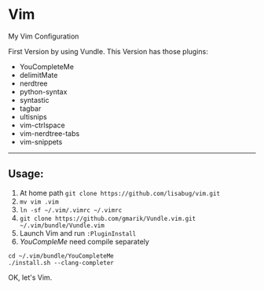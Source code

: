 Vim
===

My Vim Configuration

First Version by using Vundle.
This Version has those plugins:
- YouCompleteMe
- delimitMate
- nerdtree
- python-syntax
- syntastic
- tagbar
- ultisnips
- vim-ctrlspace
- vim-nerdtree-tabs
- vim-snippets

---
## Usage:
1. At home path `git clone https://github.com/lisabug/vim.git`
2. `mv vim .vim`
3. `ln -sf ~/.vim/.vimrc ~/.vimrc`
4. `git clone https://github.com/gmarik/Vundle.vim.git ~/.vim/bundle/Vundle.vim`
5. Launch Vim and run `:PluginInstall`
6. *YouCompleMe* need compile separately
```
cd ~/.vim/bundle/YouCompleteMe
./install.sh --clang-completer
``` 

OK, let's Vim.
